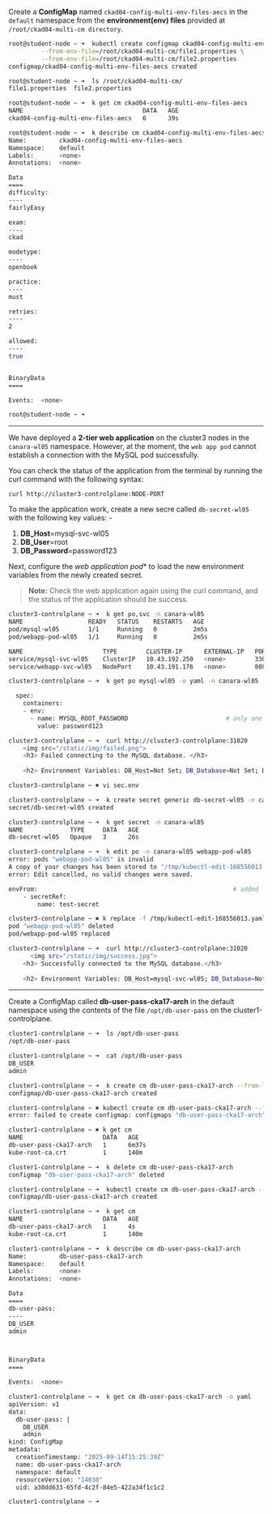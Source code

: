 Create a **ConfigMap** named `ckad04-config-multi-env-files-aecs` in the `default` namespace from the **environment(env) files** provided at `/root/ckad04-multi-cm directory`.

```bash
root@student-node ~ ➜  kubectl create configmap ckad04-config-multi-env-files-aecs \
         --from-env-file=/root/ckad04-multi-cm/file1.properties \
         --from-env-file=/root/ckad04-multi-cm/file2.properties
configmap/ckad04-config-multi-env-files-aecs created

root@student-node ~ ➜  ls /root/ckad04-multi-cm/
file1.properties  file2.properties

root@student-node ~ ➜  k get cm ckad04-config-multi-env-files-aecs 
NAME                                 DATA   AGE
ckad04-config-multi-env-files-aecs   6      39s

root@student-node ~ ➜  k describe cm ckad04-config-multi-env-files-aecs 
Name:         ckad04-config-multi-env-files-aecs
Namespace:    default
Labels:       <none>
Annotations:  <none>

Data
====
difficulty:
----
fairlyEasy

exam:
----
ckad

modetype:
----
openbook

practice:
----
must

retries:
----
2

allowed:
----
true


BinaryData
====

Events:  <none>

root@student-node ~ ➜  
```

---

We have deployed a **2-tier web application** on the cluster3 nodes in the `canara-wl05` namespace. However, at the moment, the `web app pod` cannot establish a connection with the MySQL pod successfully.

You can check the status of the application from the terminal by running the curl command with the following syntax:

`curl http://cluster3-controlplane:NODE-PORT`

To make the application work, create a new secre called `db-secret-wl05` with the following key values: -

1. **DB_Host**=mysql-svc-wl05
2. **DB_User**=root
3. **DB_Password**=password123

Next, configure the *web application pod** to load the new environment variables from the newly created secret.
> **Note:** Check the web application again using the curl command, and the status of the application should be success.

```bash
cluster3-controlplane ~ ➜  k get po,svc -n canara-wl05
NAME                  READY   STATUS    RESTARTS   AGE
pod/mysql-wl05        1/1     Running   0          2m5s                                    # one env is configured
pod/webapp-pod-wl05   1/1     Running   0          2m5s                                    # no env is configured.

NAME                      TYPE        CLUSTER-IP      EXTERNAL-IP   PORT(S)          AGE
service/mysql-svc-wl05    ClusterIP   10.43.192.250   <none>        3306/TCP         2m5s
service/webapp-svc-wl05   NodePort    10.43.191.176   <none>        8080:31020/TCP   2m5s

cluster3-controlplane ~ ➜  k get po mysql-wl05 -o yaml -n canara-wl05 

  spec:
    containers:
    - env:
      - name: MYSQL_ROOT_PASSWORD                           # only one env is mentioned
        value: password123

cluster3-controlplane ~ ➜  curl http://cluster3-controlplane:31020
    <img src="/static/img/failed.png">
    <h3> Failed connecting to the MySQL database. </h3>
    
    <h2> Environment Variables: DB_Host=Not Set; DB_Database=Not Set; DB_User=Not Set; DB_Password=Not Set; 2003: Can&#39;t connect to MySQL server on &#39;localhost:3306&#39; (111 Connection refused) </h2>

cluster3-controlplane ~ ✖ vi sec.env

cluster3-controlplane ~ ➜  k create secret generic db-secret-wl05 -n canara-wl05 --from-env-file sec.env
secret/db-secret-wl05 created

cluster3-controlplane ~ ➜  k get secret -n canara-wl05 
NAME             TYPE     DATA   AGE
db-secret-wl05   Opaque   3      26s

cluster3-controlplane ~ ➜  k edit po -n canara-wl05 webapp-pod-wl05               # webpod, not database pod.             
error: pods "webapp-pod-wl05" is invalid
A copy of your changes has been stored to "/tmp/kubectl-edit-168556013.yaml"
error: Edit cancelled, no valid changes were saved.

envFrom:                                                      # added
    - secretRef:
        name: test-secret

cluster3-controlplane ~ ✖ k replace -f /tmp/kubectl-edit-168556013.yaml --force
pod "webapp-pod-wl05" deleted
pod/webapp-pod-wl05 replaced

cluster3-controlplane ~ ➜  curl http://cluster3-controlplane:31020
      <img src="/static/img/success.jpg">
    <h3> Successfully connected to the MySQL database.</h3>
  
    <h2> Environment Variables: DB_Host=mysql-svc-wl05; DB_Database=Not Set; DB_User=root; DB_Password=password123;  </h2>
```

---

Create a ConfigMap called **db-user-pass-cka17-arch** in the default namespace using the contents of the file `/opt/db-user-pass` on the cluster1-controlplane.

```bash
cluster1-controlplane ~ ➜  ls /opt/db-user-pass 
/opt/db-user-pass

cluster1-controlplane ~ ➜  cat /opt/db-user-pass 
DB_USER
admin

cluster1-controlplane ~ ➜  k create cm db-user-pass-cka17-arch --from-literal DB_USER=admin   # wrong
configmap/db-user-pass-cka17-arch created

cluster1-controlplane ~ ✖ kubectl create cm db-user-pass-cka17-arch --from-file=/opt/db-user-pass
error: failed to create configmap: configmaps "db-user-pass-cka17-arch" already exists

cluster1-controlplane ~ ✖ k get cm 
NAME                      DATA   AGE
db-user-pass-cka17-arch   1      6m37s
kube-root-ca.crt          1      140m

cluster1-controlplane ~ ➜  k delete cm db-user-pass-cka17-arch 
configmap "db-user-pass-cka17-arch" deleted

cluster1-controlplane ~ ➜  kubectl create cm db-user-pass-cka17-arch --from-file=/opt/db-user-pass
configmap/db-user-pass-cka17-arch created

cluster1-controlplane ~ ➜  k get cm 
NAME                      DATA   AGE
db-user-pass-cka17-arch   1      4s
kube-root-ca.crt          1      140m

cluster1-controlplane ~ ➜  k describe cm db-user-pass-cka17-arch 
Name:         db-user-pass-cka17-arch
Namespace:    default
Labels:       <none>
Annotations:  <none>

Data
====
db-user-pass:
----
DB_USER
admin



BinaryData
====

Events:  <none>

cluster1-controlplane ~ ➜  k get cm db-user-pass-cka17-arch -o yaml
apiVersion: v1
data:
  db-user-pass: |
    DB_USER
    admin
kind: ConfigMap
metadata:
  creationTimestamp: "2025-09-14T15:25:39Z"
  name: db-user-pass-cka17-arch
  namespace: default
  resourceVersion: "14038"
  uid: a30dd633-65fd-4c2f-84e5-422a34f1c1c2

cluster1-controlplane ~ ➜  
```
